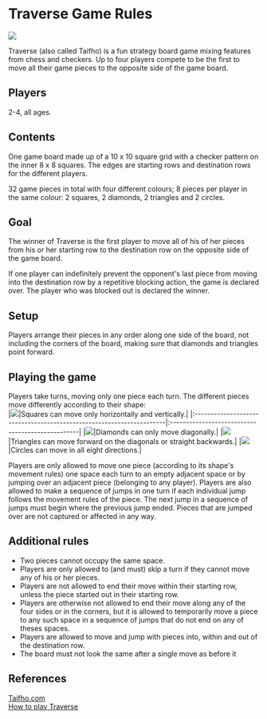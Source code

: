 # Traverse Game Rules #

<img src='http://mushai.googlecode.com/svn/trunk/images/gameboard.jpg' />
<p>Traverse (also called Taifho) is a fun strategy board game mixing features from chess and checkers. Up to four players compete to be the first to move all their game pieces to the opposite side of the game board.</p>

## Players ##
2-4, all ages.

## Contents ##
One game board made up of a 10 x 10 square grid with a checker pattern on the inner 8 x 8 squares. The edges are starting rows and destination rows for the different players.

32 game pieces in total with four different colours; 8 pieces per player in the same colour: 2 squares, 2 diamonds, 2 triangles and 2 circles.

## Goal ##
The winner of Traverse is the first player to move all of his of her pieces from his or her starting row to the destination row on the opposite side of the game board.

If one player can indefinitely prevent the opponent's last piece from moving into the destination row by a repetitive blocking action, the game is declared over. The player who was blocked out is declared the winner.

## Setup ##
Players arrange their pieces in any order along one side of the board, not including the corners of the board, making sure that diamonds and triangles point forward.

## Playing the game ##
Players take turns, moving only one piece each turn. The different pieces move differently according to their shape:<br />
|<img src='http://mushai.googlecode.com/svn/trunk/images/square.jpg' />|Squares can move only horizontally and vertically.|
|:---------------------------------------------------------------------|:-------------------------------------------------|
|<img src='http://mushai.googlecode.com/svn/trunk/images/diamond.jpg' />|Diamonds can only move diagonally.|
|<img src='http://mushai.googlecode.com/svn/trunk/images/triangle.jpg' />|Triangles can move forward on the diagonals or straight backwards.|
|<img src='http://mushai.googlecode.com/svn/trunk/images/circel.jpg' />|Circles can move in all eight directions.|

Players are only allowed to move one piece (according to its shape's movement rules) one space each turn to an empty adjacent space or by jumping over an adjacent piece (belonging to any player). Players are also allowed to make a sequence of jumps in one turn if each individual jump follows the movement rules of the piece. The next jump in a sequence of jumps must begin where the previous jump ended. Pieces that are jumped over are not captured or affected in any way.

## Additional rules ##
  * Two pieces cannot occupy the same space.
  * Players are only allowed to (and must) skip a turn if they cannot move any of his or her pieces.
  * Players are not allowed to end their move within their starting row, unless the piece started out in their starting row.
  * Players are otherwise not allowed to end their move along any of the four sides or in the corners, but it is allowed to temporarily move a piece to any such space in a sequence of jumps that do not end on any of theses spaces.
  * Players are allowed to move and jump with pieces into, within and out of the destination row.
  * The board must not look the same after a single move as before it

## References ##
[Taifho.com](http://taifho.com/)<br />
[How to play Traverse](http://www.educationallearninggames.com/how-to-play-traverse-game.asp)